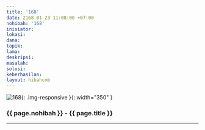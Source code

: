 ```yaml
---
title: '168'
date: 2168-01-23 11:08:00 +07:00
nohibah: '168'
inisiator:
lokasi:
dana:
topik:
lama:
deskripsi:
masalah:
solusi:
keberhasilan:
layout: hibahcmb
---
```


![168](/static/img/hibahcmb/168.png){: .img-responsive }{: width="350" }

### {{ page.nohibah }} - {{ page.title }}

---
